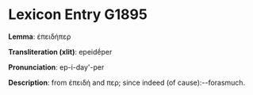 # Lexicon Entry G1895

**Lemma**: ἐπειδήπερ

**Transliteration (xlit)**: epeidḗper

**Pronunciation**: ep-i-day'-per

**Description**:
from ἐπειδή and περ; since indeed (of cause):--forasmuch.
